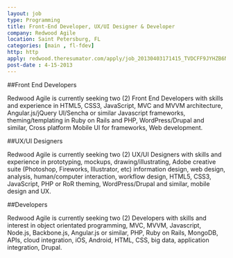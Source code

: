 ```yaml
---
layout: job
type: Programming
title: Front-End Developer, UX/UI Designer & Developer
company: Redwood Agile
location: Saint Petersburg, FL
categories: [main , fl-fdev]
http: http
apply: redwood.theresumator.com/apply/job_20130403171415_TVDCFF9JYHZB6NXW/Front-End-Developer-UXUI-Designer-And-A-Developer.html
post-date : 4-15-2013
---
```


##Front End Developers

Redwood Agile is currently seeking two (2) Front End Developers with skills and experience in HTML5, CSS3, JavaScript, MVC and MVVM architecture, Angular.js/jQuery UI/Sencha or similar Javascript frameworks, theming/templating in Ruby on Rails and PHP, WordPress/Drupal and similar, Cross platform Mobile UI for frameworks, Web development.

##UX/UI Designers

Redwood Agile is currently seeking two (2) UX/UI Designers with skills and experience in prototyping, mockups, drawing/illustrating, Adobe creative suite (Photoshop, Fireworks, Illustrator, etc) information design, web design, analysis, human/computer interaction, workflow design, HTML5, CSS3, JavaScript, PHP or RoR theming, WordPress/Drupal and similar, mobile design and UX.

##Developers

Redwood Agile is currently seeking two (2) Developers with skills and interest in object orientated programming, MVC, MVVM, Javascript, Node.js, Backbone.js, Angular.js or similar, PHP, Ruby on Rails, MongoDB, APIs, cloud integration, iOS, Android, HTML, CSS, big data, application integration, Drupal.
